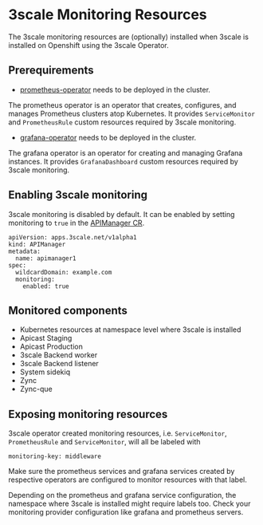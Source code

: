 # 3scale Monitoring Resources

The 3scale monitoring resources are (optionally) installed when 3scale is installed on Openshift using the 3scale Operator.

## Prerequirements

* [prometheus-operator](https://github.com/coreos/prometheus-operator/tree/master/contrib/kube-prometheus#quickstart) needs to be deployed in the cluster.

The prometheus operator is an operator that creates, configures, and manages Prometheus clusters atop Kubernetes. It provides `ServiceMonitor` and `PrometheusRule` custom resources required by 3scale monitoring.

* [grafana-operator](https://github.com/coreos/prometheus-operator/tree/master/contrib/kube-prometheus#quickstart) needs to be deployed in the cluster.

The grafana operator is an operator for creating and managing Grafana instances. It provides `GrafanaDashboard` custom resources required by 3scale monitoring.

## Enabling 3scale monitoring

3scale monitoring is disabled by default. It can be enabled by setting monitoring to `true` in the [APIManager CR](apimanager-reference.md).

```
apiVersion: apps.3scale.net/v1alpha1
kind: APIManager
metadata:
  name: apimanager1
spec:
  wildcardDomain: example.com
  monitoring:
    enabled: true
```

## Monitored components

* Kubernetes resources at namespace level where 3scale is installed
* Apicast Staging
* Apicast Production
* 3scale Backend worker
* 3scale Backend listener
* System sidekiq
* Zync
* Zync-que

## Exposing monitoring resources

3scale operator created monitoring resources, i.e. `ServiceMonitor`, `PrometheusRule` and `ServiceMonitor`, will all be labeled with

```
monitoring-key: middleware
```

Make sure the prometheus services and grafana services created by respective operators are configured to monitor resources with that label.

Depending on the prometheus and grafana service configuration, the namespace where 3scale is installed might require labels too. Check your monitoring provider configuration like grafana and prometheus servers.

